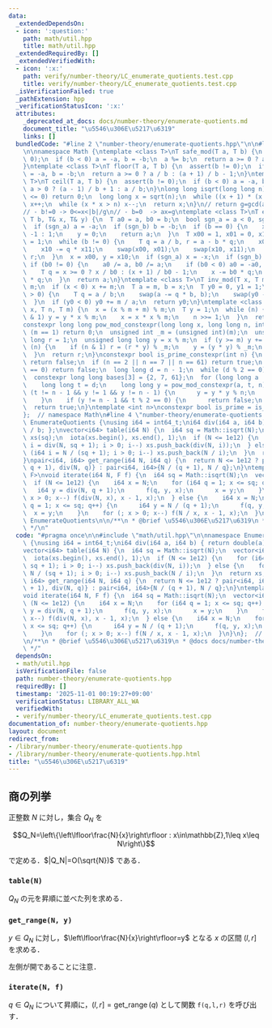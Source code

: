 ```yaml
---
data:
  _extendedDependsOn:
  - icon: ':question:'
    path: math/util.hpp
    title: math/util.hpp
  _extendedRequiredBy: []
  _extendedVerifiedWith:
  - icon: ':x:'
    path: verify/number-theory/LC_enumerate_quotients.test.cpp
    title: verify/number-theory/LC_enumerate_quotients.test.cpp
  _isVerificationFailed: true
  _pathExtension: hpp
  _verificationStatusIcon: ':x:'
  attributes:
    _deprecated_at_docs: docs/number-theory/enumerate-quotients.md
    document_title: "\u5546\u306E\u5217\u6319"
    links: []
  bundledCode: "#line 2 \"number-theory/enumerate-quotients.hpp\"\n\n#line 2 \"math/util.hpp\"\
    \n\nnamespace Math {\ntemplate <class T>\nT safe_mod(T a, T b) {\n  assert(b !=\
    \ 0);\n  if (b < 0) a = -a, b = -b;\n  a %= b;\n  return a >= 0 ? a : a + b;\n\
    }\ntemplate <class T>\nT floor(T a, T b) {\n  assert(b != 0);\n  if (b < 0) a\
    \ = -a, b = -b;\n  return a >= 0 ? a / b : (a + 1) / b - 1;\n}\ntemplate <class\
    \ T>\nT ceil(T a, T b) {\n  assert(b != 0);\n  if (b < 0) a = -a, b = -b;\n  return\
    \ a > 0 ? (a - 1) / b + 1 : a / b;\n}\nlong long isqrt(long long n) {\n  if (n\
    \ <= 0) return 0;\n  long long x = sqrt(n);\n  while ((x + 1) * (x + 1) <= n)\
    \ x++;\n  while (x * x > n) x--;\n  return x;\n}\n// return g=gcd(a,b)\n// a*x+b*y=g\n\
    // - b!=0 -> 0<=x<|b|/g\n// - b=0  -> ax=g\ntemplate <class T>\nT ext_gcd(T a,\
    \ T b, T& x, T& y) {\n  T a0 = a, b0 = b;\n  bool sgn_a = a < 0, sgn_b = b < 0;\n\
    \  if (sgn_a) a = -a;\n  if (sgn_b) b = -b;\n  if (b == 0) {\n    x = sgn_a ?\
    \ -1 : 1;\n    y = 0;\n    return a;\n  }\n  T x00 = 1, x01 = 0, x10 = 0, x11\
    \ = 1;\n  while (b != 0) {\n    T q = a / b, r = a - b * q;\n    x00 -= q * x01;\n\
    \    x10 -= q * x11;\n    swap(x00, x01);\n    swap(x10, x11);\n    a = b, b =\
    \ r;\n  }\n  x = x00, y = x10;\n  if (sgn_a) x = -x;\n  if (sgn_b) y = -y;\n \
    \ if (b0 != 0) {\n    a0 /= a, b0 /= a;\n    if (b0 < 0) a0 = -a0, b0 = -b0;\n\
    \    T q = x >= 0 ? x / b0 : (x + 1) / b0 - 1;\n    x -= b0 * q;\n    y += a0\
    \ * q;\n  }\n  return a;\n}\ntemplate <class T>\nT inv_mod(T x, T m) {\n  x %=\
    \ m;\n  if (x < 0) x += m;\n  T a = m, b = x;\n  T y0 = 0, y1 = 1;\n  while (b\
    \ > 0) {\n    T q = a / b;\n    swap(a -= q * b, b);\n    swap(y0 -= q * y1, y1);\n\
    \  }\n  if (y0 < 0) y0 += m / a;\n  return y0;\n}\ntemplate <class T>\nT pow_mod(T\
    \ x, T n, T m) {\n  x = (x % m + m) % m;\n  T y = 1;\n  while (n) {\n    if (n\
    \ & 1) y = y * x % m;\n    x = x * x % m;\n    n >>= 1;\n  }\n  return y;\n}\n\
    constexpr long long pow_mod_constexpr(long long x, long long n, int m) {\n  if\
    \ (m == 1) return 0;\n  unsigned int _m = (unsigned int)(m);\n  unsigned long\
    \ long r = 1;\n  unsigned long long y = x % m;\n  if (y >= m) y += m;\n  while\
    \ (n) {\n    if (n & 1) r = (r * y) % _m;\n    y = (y * y) % _m;\n    n >>= 1;\n\
    \  }\n  return r;\n}\nconstexpr bool is_prime_constexpr(int n) {\n  if (n <= 1)\
    \ return false;\n  if (n == 2 || n == 7 || n == 61) return true;\n  if (n % 2\
    \ == 0) return false;\n  long long d = n - 1;\n  while (d % 2 == 0) d /= 2;\n\
    \  constexpr long long bases[3] = {2, 7, 61};\n  for (long long a : bases) {\n\
    \    long long t = d;\n    long long y = pow_mod_constexpr(a, t, n);\n    while\
    \ (t != n - 1 && y != 1 && y != n - 1) {\n      y = y * y % n;\n      t <<= 1;\n\
    \    }\n    if (y != n - 1 && t % 2 == 0) {\n      return false;\n    }\n  }\n\
    \  return true;\n}\ntemplate <int n>\nconstexpr bool is_prime = is_prime_constexpr(n);\n\
    };  // namespace Math\n#line 4 \"number-theory/enumerate-quotients.hpp\"\n\nnamespace\
    \ EnumerateQuotients {\nusing i64 = int64_t;\ni64 div(i64 a, i64 b) { return double(a)\
    \ / b; };\nvector<i64> table(i64 N) {\n  i64 sq = Math::isqrt(N);\n  vector<i64>\
    \ xs(sq);\n  iota(xs.begin(), xs.end(), 1);\n  if (N <= 1e12) {\n    for (i64\
    \ i = div(N, sq + 1); i > 0; i--) xs.push_back(div(N, i));\n  } else {\n    for\
    \ (i64 i = N / (sq + 1); i > 0; i--) xs.push_back(N / i);\n  }\n  return xs;\n\
    }\npair<i64, i64> get_range(i64 N, i64 q) {\n  return N <= 1e12 ? pair<i64, i64>{div(N,\
    \ q + 1), div(N, q)} : pair<i64, i64>{N / (q + 1), N / q};\n}\ntemplate <class\
    \ F>\nvoid iterate(i64 N, F f) {\n  i64 sq = Math::isqrt(N);\n  vector<i64> xs;\n\
    \  if (N <= 1e12) {\n    i64 x = N;\n    for (i64 q = 1; x <= sq; q++) {\n   \
    \   i64 y = div(N, q + 1);\n      f(q, y, x);\n      x = y;\n    }\n    for (;\
    \ x > 0; x--) f(div(N, x), x - 1, x);\n  } else {\n    i64 x = N;\n    for (i64\
    \ q = 1; x <= sq; q++) {\n      i64 y = N / (q + 1);\n      f(q, y, x);\n    \
    \  x = y;\n    }\n    for (; x > 0; x--) f(N / x, x - 1, x);\n  }\n}\n};  // namespace\
    \ EnumerateQuotients\n\n/**\n * @brief \u5546\u306E\u5217\u6319\n * @docs docs/number-theory/enumerate-quotients.md\n\
    \ */\n"
  code: "#pragma once\n\n#include \"math/util.hpp\"\n\nnamespace EnumerateQuotients\
    \ {\nusing i64 = int64_t;\ni64 div(i64 a, i64 b) { return double(a) / b; };\n\
    vector<i64> table(i64 N) {\n  i64 sq = Math::isqrt(N);\n  vector<i64> xs(sq);\n\
    \  iota(xs.begin(), xs.end(), 1);\n  if (N <= 1e12) {\n    for (i64 i = div(N,\
    \ sq + 1); i > 0; i--) xs.push_back(div(N, i));\n  } else {\n    for (i64 i =\
    \ N / (sq + 1); i > 0; i--) xs.push_back(N / i);\n  }\n  return xs;\n}\npair<i64,\
    \ i64> get_range(i64 N, i64 q) {\n  return N <= 1e12 ? pair<i64, i64>{div(N, q\
    \ + 1), div(N, q)} : pair<i64, i64>{N / (q + 1), N / q};\n}\ntemplate <class F>\n\
    void iterate(i64 N, F f) {\n  i64 sq = Math::isqrt(N);\n  vector<i64> xs;\n  if\
    \ (N <= 1e12) {\n    i64 x = N;\n    for (i64 q = 1; x <= sq; q++) {\n      i64\
    \ y = div(N, q + 1);\n      f(q, y, x);\n      x = y;\n    }\n    for (; x > 0;\
    \ x--) f(div(N, x), x - 1, x);\n  } else {\n    i64 x = N;\n    for (i64 q = 1;\
    \ x <= sq; q++) {\n      i64 y = N / (q + 1);\n      f(q, y, x);\n      x = y;\n\
    \    }\n    for (; x > 0; x--) f(N / x, x - 1, x);\n  }\n}\n};  // namespace EnumerateQuotients\n\
    \n/**\n * @brief \u5546\u306E\u5217\u6319\n * @docs docs/number-theory/enumerate-quotients.md\n\
    \ */"
  dependsOn:
  - math/util.hpp
  isVerificationFile: false
  path: number-theory/enumerate-quotients.hpp
  requiredBy: []
  timestamp: '2025-11-01 00:19:27+09:00'
  verificationStatus: LIBRARY_ALL_WA
  verifiedWith:
  - verify/number-theory/LC_enumerate_quotients.test.cpp
documentation_of: number-theory/enumerate-quotients.hpp
layout: document
redirect_from:
- /library/number-theory/enumerate-quotients.hpp
- /library/number-theory/enumerate-quotients.hpp.html
title: "\u5546\u306E\u5217\u6319"
---
```

## 商の列挙

正整数 $N$ に対し，集合 $Q_N$ を

$$Q_N=\left\{\left\lfloor\frac{N}{x}\right\rfloor : x\in\mathbb{Z},1\leq x\leq N\right\}$$

で定める．$|Q_N|=O(\sqrt{N})$ である．

### `table(N)`

$Q_N$ の元を昇順に並べた列を求める．

### `get_range(N, y)`

$y\in Q_N$ に対し，$\left\lfloor\frac{N}{x}\right\rfloor=y$ となる $x$ の区間 $(l,r]$ を求める．

左側が開であることに注意．

### `iterate(N, f)`

$q\in Q_N$ について昇順に，$(l,r]=\operatorname{get\_range}(q)$ として関数 `f(q,l,r)` を呼び出す．